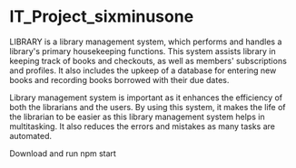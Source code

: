 # IT_Project_sixminusone

LIBRARY is a library management system, which performs and handles a library's primary housekeeping functions. This system assists library in keeping track of books and checkouts, as well as members' subscriptions and profiles. It also includes the upkeep of a database for entering new books and recording books borrowed with their due dates.  

Library management system is important as it enhances the efficiency of both the librarians and the users. By using this system, it makes the life of the librarian to be easier as this library management system helps in multitasking. It also reduces the errors and mistakes as many tasks are automated.  

Download and run npm start

